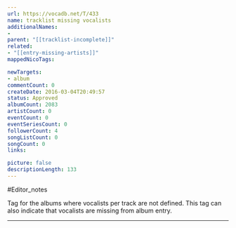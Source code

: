 ```yaml
---
url: https://vocadb.net/T/433
name: tracklist missing vocalists
additionalNames: 
- 
parent: "[[tracklist-incomplete]]"
related:
- "[[entry-missing-artists]]"
mappedNicoTags:

newTargets:
- album
commentCount: 0
createDate: 2016-03-04T20:49:57
status: Approved
albumCount: 2083
artistCount: 0
eventCount: 0
eventSeriesCount: 0
followerCount: 4
songListCount: 0
songCount: 0
links: 

picture: false
descriptionLength: 133
---
```


#Editor_notes

Tag for the albums where vocalists per track are not defined. This tag can also indicate that vocalists are missing from album entry.

---

